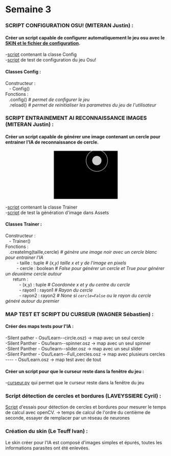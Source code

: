 ﻿# Semaine 3  


### SCRIPT CONFIGURATION OSU! (MITERAN Justin) :  
#### Créer un script capable de configurer automatiquement le jeu osu avec le [SKIN et le fichier de configuration](../../Osu!Learn/Assets/config).  
  -[script](../../Osu!Learn/Code/utilitaire/config/configOsu.py) contenant la classe Config  
  -[script](../../Osu!Learn/Code/utilitaire/config/testConfig.py) de test de configuration du jeu Osu!  

#### Classes Config :  
Constructeur :  
      &nbsp;&nbsp;&nbsp;- Config()  
Fonctions :  
      &nbsp;&nbsp;&nbsp;.config() *# permet de configurer le jeu*  
      &nbsp;&nbsp;&nbsp;.reload() *# permet de reinitialiser les parametres du jeu de l'utilisateur*  
      
### SCRIPT ENTRAINEMENT AI RECONNAISSANCE IMAGES (MITERAN Justin) :  
#### Créer un script capable de générer une image contenant un cercle pour entrainer l'IA de reconnaissance de cercle.
<p align="center"><img src="../../Osu!Learn/Assets/imgAiTrainer/cercle.png" width="200px"></p>

  -[script](../../Osu!Learn/Code/utilitaire/imgAiTrainer/imgAiTrainer.py) contenant la classe Trainer  
  -[script](../../Osu!Learn/Code/utilitaire/imgAiTrainer/testImgAiTrainer.py) de test la génération d'image dans Assets  

#### Classes Trainer :  
Constructeur :  
      &nbsp;&nbsp;&nbsp;- Trainer()  
Fonctions :  
      &nbsp;&nbsp;&nbsp;.createImg(taille,cercle) *# génère une image noir avec un cercle blanc pour entrainer l'IA*  
      &nbsp;&nbsp;&nbsp;&nbsp;&nbsp;&nbsp;&nbsp;&nbsp;&nbsp;- taille : tuple *# (x,y) taille x et y de l'image en pixels*  
      &nbsp;&nbsp;&nbsp;&nbsp;&nbsp;&nbsp;&nbsp;&nbsp;&nbsp;- cercle : boolean *# False pour générer un cercle et True pour générer un deuxième cercle autour*  
      &nbsp;&nbsp;&nbsp;&nbsp;&nbsp;&nbsp;return :  
      &nbsp;&nbsp;&nbsp;&nbsp;&nbsp;&nbsp;&nbsp;&nbsp;&nbsp;&nbsp;&nbsp;- (x,y) : tuple *# Coordonée x et y du centre du cercle*  
      &nbsp;&nbsp;&nbsp;&nbsp;&nbsp;&nbsp;&nbsp;&nbsp;&nbsp;&nbsp;&nbsp;- rayon1 : rayon1 *# Rayon du cercle*  
      &nbsp;&nbsp;&nbsp;&nbsp;&nbsp;&nbsp;&nbsp;&nbsp;&nbsp;&nbsp;&nbsp;- rayon2 : rayon2 *# None si ```cercle=False``` ou le rayon du cercle généré autour du premier*  
      
### MAP TEST ET SCRIPT DU CURSEUR (WAGNER Sébastien) :  
#### Créer des maps tests pour l'IA :  
  -Silent pather - Osu!Learn--circle.osz) -> map avec un seul cercle  
  -Silent Panther - Osu!learn--spinner.osz -> map avec un seul spinner  
  -Silent Panther - Osu!learn--slider.osz -> map avec un seul slider  
  -Silent Panther - Osu!Learn--Full_cercles.osz -> map avec plusieurs cercles  
  ---- - Osu!Learn.osz -> map test avec de tout  

#### Créer un script pour que le curseur reste dans la fenêtre du jeu :  
  -[curseur.py](../../Osu!Learn/Code/utilitaire/curseur.py) qui permet que le curseur reste dans la fenêtre du jeu
  
  
### Script détection de cercles et bordures (LAVEYSSIERE Cyril) :
[Script](../Osu!Learn/Code/circleDetection) d'essais pour détection de cercles et bordures pour mesurer le temps de calcul avec openCV.
	-> temps de calcul de l'ordre du centième de seconde, essayer de remplacer par un réseau de neurones

### Création du skin (Le Teuff Ivan) :  
Le skin créer pour l'IA est composé d'images simples et épurés, toutes les informations parasites ont été enlevées.
